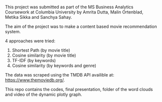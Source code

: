 This project was submitted as part of the MS Business Analytics Coursework at Columbia University by Amrita Dutta, Malin Ortenblad, Metika Sikka and Sanchya Sahay.
 
 The aim of the project was to make a content based movie recommendation system.
 
 4 approaches were tried:
 
1. Shortest Path (by movie title)
2. Cosine similarity (by movie title)
3. TF-IDF (by keywords)
4. Cosine similarity (by keywords and genre)

The data was scraped using the TMDB API availible at: https://www.themoviedb.org/.

This repo contains the codes, final presentation, folder of the word clouds and video of the dynamic plotly graph.
